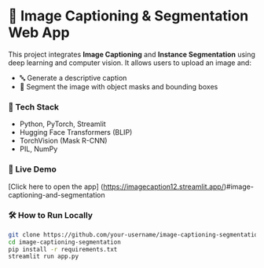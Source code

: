 # 🧠 Image Captioning & Segmentation Web App

This project integrates **Image Captioning** and **Instance Segmentation** using deep learning and computer vision. It allows users to upload an image and:
- 🔤 Generate a descriptive caption
- 🎯 Segment the image with object masks and bounding boxes

### 🚀 Tech Stack
- Python, PyTorch, Streamlit
- Hugging Face Transformers (BLIP)
- TorchVision (Mask R-CNN)
- PIL, NumPy

### 🔗 Live Demo
[Click here to open the app] (https://imagecaption12.streamlit.app/)#image-captioning-and-segmentation

### 🛠 How to Run Locally

```bash
git clone https://github.com/your-username/image-captioning-segmentation.git
cd image-captioning-segmentation
pip install -r requirements.txt
streamlit run app.py
